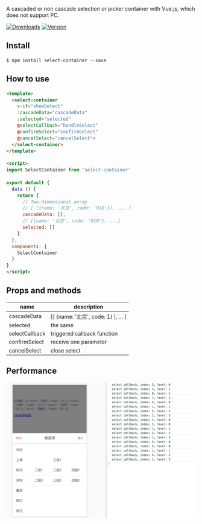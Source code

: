 A cascaded or non cascade selection or picker container with Vue.js, which does not support PC.

<p>
  <a href="https://www.npmjs.com/package/select-container"><img src="https://img.shields.io/npm/dm/select-container.svg" alt="Downloads"></a>
  <a href="https://www.npmjs.com/package/select-container"><img src="https://img.shields.io/npm/v/select-container.svg" alt="Version"></a>
</p>


## Install
```
$ npm install select-container --save
```

## How to use
```html
<template>
  <select-container
    v-if="showSelect"
    :cascadeData="cascadeData"
    :selected="selected"
    @selectCallback="handleSelect"
    @confirmSelect="confirmSelect"
    @cancelSelect="cancelSelect">
  </select-container>
</template>

<script>
import SelectContainer from 'select-container'

export default {
  data () {
    return {
      // Two-dimensional array
      // [ [{name: '北京', code: '010'}], ... ]
      cascadeData: [],
      // [{name: '北京', code: '010'}, ...]
      selected: []
    }
  },
  components: {
    SelectContainer
  }
}
</script>
```

## Props and methods

name | description
-----|-------
cascadeData | [[ {name: '北京', code: 1} ], ... ]
selected | the same
selectCallback | triggered callback function
confirmSelect | receive one parameter
cancelSelect | close select

## Performance
![demo](./src/assets/demo.png)
